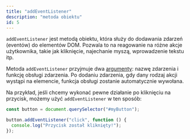```yaml
---
title: "addEventListener"
description: "metoda obiektu"
id: 5
---
```


`addEventListener` jest metodą obiektu, która służy do dodawania zdarzeń (eventów) do elementów DOM. Pozwala to na reagowanie na różne akcje użytkownika, takie jak kliknięcie, najechanie myszą, wprowadzenie tekstu itp.

Metoda `addEventListener` przyjmuje dwa <a href="/glossary/argument" target="_blank">argumenty</a>: nazwę zdarzenia i funkcję obsługi zdarzenia. Po dodaniu zdarzenia, gdy dany rodzaj akcji wystąpi na elemencie, funkcja obsługi zostanie automatycznie wywołana.

Na przykład, jeśli chcemy wykonać pewne działanie po kliknięciu na przycisk, możemy użyć `addEventListener` w ten sposób:

```js
const button = document.querySelector("#myButton");

button.addEventListener("click", function () {
  console.log("Przycisk został kliknięty!");
});
```
